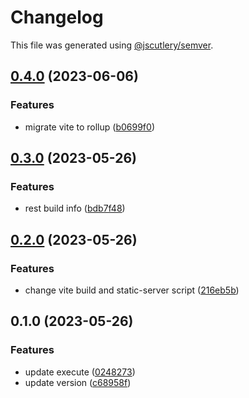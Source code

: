 # Changelog

This file was generated using [@jscutlery/semver](https://github.com/jscutlery/semver).

## [0.4.0](https://github.com/worldprinter/tools/compare/v0.3.0...v0.4.0) (2023-06-06)


### Features

* migrate vite to rollup ([b0699f0](https://github.com/worldprinter/tools/commit/b0699f008ad1164abd4266fb905e2c3ba8196737))

## [0.3.0](https://github.com/worldprinter/tools/compare/v0.2.0...v0.3.0) (2023-05-26)


### Features

* rest build info ([bdb7f48](https://github.com/worldprinter/tools/commit/bdb7f48f9b4eae922903f5f629cd378a3acdc0ff))

## [0.2.0](https://github.com/worldprinter/tools/compare/v0.1.0...v0.2.0) (2023-05-26)


### Features

* change vite build and static-server script ([216eb5b](https://github.com/worldprinter/tools/commit/216eb5b68e3250c1880168d4ab52b95c6ce364f0))

## 0.1.0 (2023-05-26)


### Features

* update execute ([0248273](https://github.com/worldprinter/tools/commit/02482734825a78d1e3d40657379b38f5093c1db6))
* update version ([c68958f](https://github.com/worldprinter/tools/commit/c68958f935504a5925d5e0a649e3073457096536))
